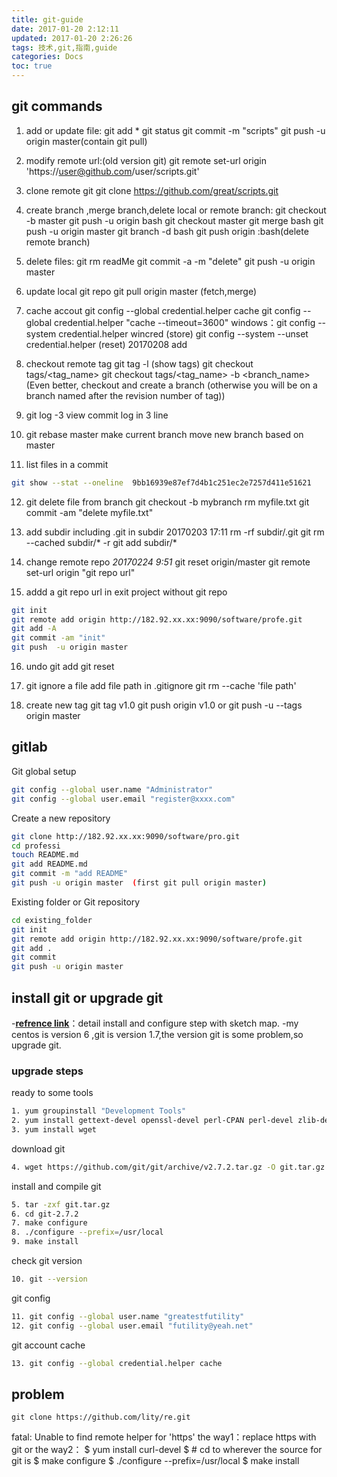 ```yaml
---
title: git-guide
date: 2017-01-20 2:12:11
updated: 2017-01-20 2:26:26
tags: 技术,git,指南,guide
categories: Docs
toc: true
---
```


## git commands

1. add or update file:
  git add *
  git status
  git commit -m "scripts"
  git push -u origin master(contain git pull)

2. modify remote url:(old version git)
  git remote set-url origin 'https://user@github.com/user/scripts.git'

3. clone remote git
  git clone https://github.com/great/scripts.git
     
4. create branch ,merge branch,delete local or remote branch:
  git checkout -b master
  git push -u origin bash
  git checkout master
   git merge bash
   git push -u origin master
   git branch -d bash
   git push origin :bash(delete remote branch)

5. delete files:
  git rm readMe
  git commit -a -m "delete"
  git push -u origin master

6. update local git repo
  git pull origin master (fetch,merge)

7. cache accout
git config --global credential.helper cache
git config --global credential.helper "cache --timeout=3600"
windows：git config --system credential.helper wincred  (store)
git config --system --unset credential.helper  (reset)
20170208 add

8. checkout remote tag
     git tag -l  (show tags)
     git checkout tags/<tag_name>
     git checkout tags/<tag_name> -b <branch_name>  
     (Even better, checkout and create a branch (otherwise you will be on a branch named after the revision number of tag))

9. git log -3           view commit log in 3 line

10. git rebase master            make current branch move new branch based on master
11. list files in a commit    
```bash 
git show --stat --oneline  9bb16939e87ef7d4b1c251ec2e7257d411e51621   
```

12. git delete file from branch
git checkout -b mybranch
rm myfile.txt
git commit -am "delete myfile.txt"

13. add  subdir  including .git in subdir   20170203 17:11
rm -rf subdir/.git
git rm --cached subdir/* -r
git add subdir/*

14. change remote repo  _20170224 9:51_
git reset origin/master
git remote  set-url origin "git repo url"

15.  addd a git repo url in exit project without git repo
```bash
git init
git remote add origin http://182.92.xx.xx:9090/software/profe.git
git add -A
git commit -am "init"
git push  -u origin master
```

16. undo git add
git reset

17. git ignore  a file
add file path in .gitignore
git rm --cache 'file path'

18. create new tag
git tag v1.0
git push origin v1.0   or  git push -u \--tags origin master

## gitlab

Git global setup

```bash
git config --global user.name "Administrator"
git config --global user.email "register@xxxx.com"
```

Create a new repository
```bash
git clone http://182.92.xx.xx:9090/software/pro.git
cd professi
touch README.md
git add README.md
git commit -m "add README"
git push -u origin master  (first git pull origin master)
```
  Existing folder or Git repository
```bash
cd existing_folder
git init
git remote add origin http://182.92.xx.xx:9090/software/profe.git
git add .
git commit
git push -u origin master
```

## install git or upgrade git 

-[**refrence link**](https://www.edureka.co/blog/install-git/)：detail install and configure step with sketch map.
-my centos is version 6 ,git is version 1.7,the version git is some problem,so upgrade git.

### upgrade steps

ready to some tools 
```bash
1. yum groupinstall "Development Tools"
2. yum install gettext-devel openssl-devel perl-CPAN perl-devel zlib-devel
3. yum install wget
```

download git
```bash
4. wget https://github.com/git/git/archive/v2.7.2.tar.gz -O git.tar.gz
```

install and compile git
```bash
5. tar -zxf git.tar.gz
6. cd git-2.7.2
7. make configure
8. ./configure --prefix=/usr/local
9. make install
```

check git  version
```bash
10. git --version
```

git config 
```bash
11. git config --global user.name "greatestfutility"
12. git config --global user.email "futility@yeah.net"
```

git account cache 
```bash
13. git config --global credential.helper cache
```

## problem
```
git clone https://github.com/lity/re.git
```
fatal: Unable to find remote helper for 'https'
the way1：replace https  with git 
or the way2：
$ yum install curl-devel
$ # cd to wherever the source for git is
$ make configure
$ ./configure --prefix=/usr/local
$ make install

